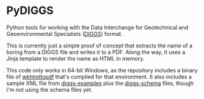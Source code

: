 # PyDIGGS
Python tools for working with the Data Interchange for Geotechnical and Geoenvironmental Specialists ([DIGGS](https://geoinstitute.org/special-projects/diggs)) format.

This is currently just a simple proof of concept that extracts the name of a boring from a DIGGS file and writes it to a PDF. Along the way, it uses a Jinja template to render the name as HTML in memory.

This code only works in 64-bit Windows, as the repository includes a binary file of [wkhtmltopdf](https://wkhtmltopdf.org/) that's compiled for that environment. It also includes a sample XML file from [diggs-examples](https://github.com/DIGGSml/diggs-examples) plus the [diggs-schema](https://github.com/DIGGSml/diggs-schema) files, though I'm not using the schema files yet.